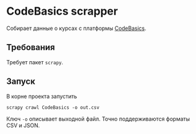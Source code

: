 
# CodeBasics scrapper

Собирает данные о курсах с платформы [CodeBasics](https://code-basics.com/ru).

## Требования

Требует пакет `scrapy`.

## Запуск

В корне проекта запустить
```shell
scrapy crawl CodeBasics -o out.csv
```

Ключ `-o` описывает выходной файл.
Точно поддерживаются форматы CSV и JSON.

